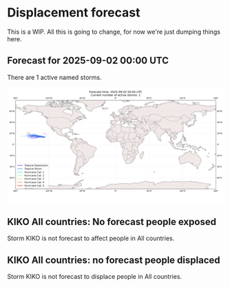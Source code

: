 # Displacement forecast

This is a WIP. All this is going to change, for now we're just dumping things here.

## Forecast for 2025-09-02 00:00 UTC

There are 1 active named storms.

![Active storm ensemble tracks](ECMWF_TC_tracks_20250902000000.png)


## KIKO All countries: No forecast people exposed

Storm KIKO is not forecast to affect people in All countries.


## KIKO All countries: no forecast people displaced

Storm KIKO is not forecast to displace people in All countries.


